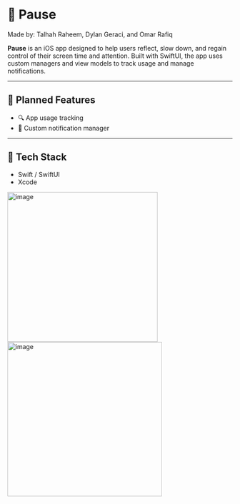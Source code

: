 # 📱 Pause
Made by: Talhah Raheem, Dylan Geraci, and Omar Rafiq

**Pause** is an iOS app designed to help users reflect, slow down, and regain control of their screen time and attention. Built with SwiftUI, the app uses custom managers and view models to track usage and manage notifications.

---

## 🚀 Planned Features

- 🔍 App usage tracking 
- 🔔 Custom notification manager


---

## 🧱 Tech Stack

- Swift / SwiftUI
- Xcode



<img width="336" alt="image" src="https://github.com/user-attachments/assets/8a4c8445-a6cc-4264-921c-d253e506dc7f" />


<img width="346" alt="image" src="https://github.com/user-attachments/assets/58566a13-cb3f-4c4a-9430-014a93cd7d9e" />



